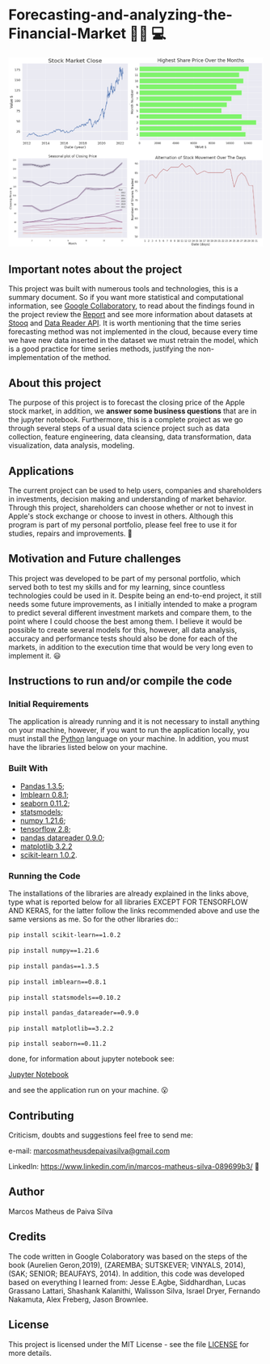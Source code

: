 # Forecasting-and-analyzing-the-Financial-Market :man_scientist: :computer:


![screem.png](https://github.com/M-MSilva/Forecasting-and-analyzing-the-Financial-Market/blob/main/Images/allPictures.png) 

## Important notes about the project

This project was built with numerous tools and technologies, this is a summary document. So if you want more statistical and computational information, see [Google Collaboratory](https://github.com/M-MSilva/Forecasting-and-analyzing-the-Financial-Market/blob/main/jupyter%20notebook/Forecasting_and_analyzing_the_Financial_Market.ipynb), to read about the findings found in the project review the [Report](https://github.com/M-MSilva/Forecasting-and-analyzing-the-Financial-Market/blob/main/Report/Report_of_forecast__M_MSilva.pdf) and see more information about datasets at [Stooq](https://stooq.com/t/) and [Data Reader API](https://pandas-datareader.readthedocs.io/en/latest/readers/stooq.html). It is worth mentioning that the time series forecasting method was not implemented in the cloud, because every time we have new data inserted in the dataset we must retrain the model, which is a good practice for time series methods, justifying the non-implementation of the method.

## About this project

The purpose of this project is to forecast the closing price of the Apple stock market, in addition, we **answer some business questions** that are in the jupyter notebook. Furthermore, this is a complete project as we go through several steps of a usual data science project such as data collection, feature engineering, data cleansing, data transformation, data visualization, data analysis, modeling.

## Applications 

The current project can be used to help users, companies and shareholders in investments, decision making and understanding of market behavior. Through this project, shareholders can choose whether or not to invest in Apple's stock exchange or choose to invest in others. Although this program is part of my personal portfolio, please feel free to use it for studies, repairs and improvements. :call_me_hand:

## Motivation and Future challenges

This project was developed to be part of my personal portfolio, which served both to test my skills and for my learning, since countless technologies could be used in it. Despite being an end-to-end project, it still needs some future improvements, as I initially intended to make a program to predict several different investment markets and compare them, to the point where I could choose the best among them. I believe it would be possible to create several models for this, however, all data analysis, accuracy and performance tests should also be done for each of the markets, in addition to the execution time that would be very long even to implement it. :smiley:


## Instructions to run and/or compile the code

### Initial Requirements

The application is already running and it is not necessary to install anything on your machine, however, if you want to run the application locally, you must install the  [Python](https://www.python.org/downloads/release/python-390/) language on your machine. In addition, you must have the libraries listed below on your machine.

### Built With

* [Pandas 1.3.5](https://pandas.pydata.org/pandas-docs/version/1.3/getting_started/install.html);
* [Imblearn 0.8.1](https://imbalanced-learn.org/stable/whats_new/v0.8.html?highlight=0%208%201);
* [seaborn 0.11.2](https://pypi.org/project/seaborn/0.11.2/);
* [statsmodels](https://www.statsmodels.org/devel/release/version0.10.2.html);
* [numpy 1.21.6](https://numpy.org/devdocs/release/1.21.6-notes.html);
* [tensorflow 2.8](https://www.tensorflow.org/install?hl=pt-br);
* [pandas datareader 0.9.0](https://pandas-datareader.readthedocs.io/en/latest/whatsnew.html#v0-9-0-july-10-2020);
* [matplotlib 3.2.2](https://pypi.org/project/matplotlib/3.2.2/)
* [scikit-learn 1.0.2](https://scikit-learn.org/stable/whats_new/v1.0.html).



### Running the Code

The installations of the libraries are already explained in the links above, type what is reported below for all libraries EXCEPT FOR TENSORFLOW AND KERAS, for the latter follow the links recommended above and use the same versions as me. So for the other libraries do::

```bash
pip install scikit-learn==1.0.2
```
```bash
pip install numpy==1.21.6
```
```bash
pip install pandas==1.3.5
```
```bash
pip install imblearn==0.8.1
```
```bash
pip install statsmodels==0.10.2
```
```bash
pip install pandas_datareader==0.9.0
```
```
pip install matplotlib==3.2.2
```
```
pip install seaborn==0.11.2
```

done, for information about jupyter notebook see:

[Jupyter Notebook](https://jupyter.org/install)


and see the application run on your machine. :open_mouth:


## Contributing

Criticism, doubts and suggestions feel free to send me:

e-mail: marcosmatheusdepaivasilva@gmail.com

LinkedIn: https://www.linkedin.com/in/marcos-matheus-silva-089699b3/ :hugs:

## Author

Marcos Matheus de Paiva Silva

## Credits

The code written in Google Colaboratory was based on the steps of the book (Aurelien Geron,2019), (ZAREMBA; SUTSKEVER; VINYALS,
2014), (SAK; SENIOR; BEAUFAYS, 2014). In addition, this code was developed based on everything I learned from: Jesse E.Agbe, Siddhardhan, Lucas Grassano Lattari, Shashank Kalanithi, Walisson Silva, Israel Dryer, Fernando Nakamuta,  Alex Freberg, Jason Brownlee.


## License

This project is licensed under the MIT License - see the file [LICENSE](LICENSE) for more details.
